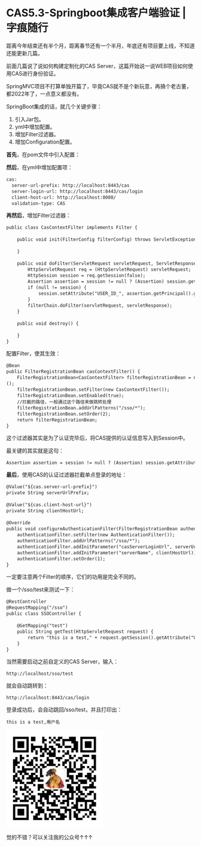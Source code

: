 # CAS5.3-Springboot集成客户端验证 | 字痕随行

距离今年结束还有半个月，距离春节还有一个半月，年底还有项目要上线，不知道还能更新几篇。

前面几篇说了说如何构建定制化的CAS Server，这篇开始说一说WEB项目如何使用CAS进行身份验证。

SpringMVC项目不打算单独开篇了，毕竟CAS就不是个新玩意，再搞个老古董，都2022年了，一点意义都没有。

SpringBoot集成的话，就几个关键步骤：

1. 引入Jar包。
2. yml中增加配置。
3. 增加Filter过滤器。
4. 增加Configuration配置。

**首先**，在pom文件中引入配置：

**然后**，在yml中增加配置项：

```Plain Text
cas:
  server-url-prefix: http://localhost:8443/cas
  server-login-url: http://localhost:8443/cas/login
  client-host-url: http://localhost:8080/
  validation-type: CAS

```
**再然后**，增加Filter过滤器：

```Plain Text
public class CasContextFilter implements Filter {

    public void init(FilterConfig filterConfig) throws ServletException {

    }

    public void doFilter(ServletRequest servletRequest, ServletResponse servletResponse, FilterChain filterChain) throws IOException, ServletException {
        HttpServletRequest req = (HttpServletRequest) servletRequest;
        HttpSession session = req.getSession(false);
        Assertion assertion = session != null ? (Assertion) session.getAttribute("_const_cas_assertion_") : null;
        if (null != session) {
            session.setAttribute("USER_ID_", assertion.getPrincipal().getName());
        }
        filterChain.doFilter(servletRequest, servletResponse);
    }

    public void destroy() {

    }
}

```
配置Filter，使其生效：

```Plain Text
@Bean
public FilterRegistrationBean casContextFilter() {
    FilterRegistrationBean<CasContextFilter> filterRegistrationBean = new FilterRegistrationBean<>();
    filterRegistrationBean.setFilter(new CasContextFilter());
    filterRegistrationBean.setEnabled(true);
    //拦截的路径，一般通过这个路径来做跳转处理
    filterRegistrationBean.addUrlPatterns("/sso/*");
    filterRegistrationBean.setOrder(2);
    return filterRegistrationBean;
}

```
这个过滤器其实是为了认证完毕后，将CAS提供的认证信息写入到Session中。

最关键的其实就是这句：

```Plain Text
Assertion assertion = session != null ? (Assertion) session.getAttribute("_const_cas_assertion_") : null;

```
**最后**，使用CAS的认证过滤器拦截单点登录的地址：

```Plain Text
@Value("${cas.server-url-prefix}")
private String serverUrlPrefix;

@Value("${cas.client-host-url}")
private String clientHostUrl;

@Override
public void configureAuthenticationFilter(FilterRegistrationBean authenticationFilter) {
    authenticationFilter.setFilter(new AuthenticationFilter());
    authenticationFilter.addUrlPatterns("/sso/*");
    authenticationFilter.addInitParameter("casServerLoginUrl", serverUrlPrefix);
    authenticationFilter.addInitParameter("serverName", clientHostUrl);
    authenticationFilter.setOrder(1);
}

```
一定要注意两个Filter的顺序，它们的功用是完全不同的。

做一个/sso/test来测试一下：

```Plain Text
@RestController
@RequestMapping("/sso")
public class SSOController {

    @GetMapping("test")
    public String getTest(HttpServletRequest request) {
        return "this is a test," + request.getSession().getAttribute("USER_ID_");
    }
}

```
当然需要启动之前自定义的CAS Server，输入：

```Plain Text
http://localhost/sso/test

```
就会自动跳转到：

```Plain Text
http://localhost:8443/cas/login

```
登录成功后，会自动跳回/sso/test，并且打印出：

```Plain Text
this is a test,用户名

```
![image](../../images/公众号.jpg)

觉的不错？可以关注我的公众号↑↑↑